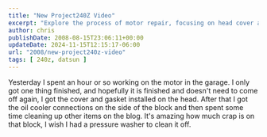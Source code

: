 ```yaml
---
title: "New Project240Z Video"
excerpt: "Explore the process of motor repair, focusing on head cover and gasket installation, and the importance of a clean engine block."
author: chris
publishDate: 2008-08-15T23:06:11+00:00
updateDate: 2024-11-15T12:15:17-06:00
url: "2008/new-project240z-video"
tags: [ 240z, datsun ]
---
```


Yesterday I spent an hour or so working on the motor in the garage. I only got one thing finished, and hopefully it is finished and doesn't need to come off again, I got the cover and gasket installed on the head. After that I got the oil cooler connections on the side of the block and then spent some time cleaning up other items on the blog. It's amazing how much crap is on that block, I wish I had a pressure washer to clean it off.

